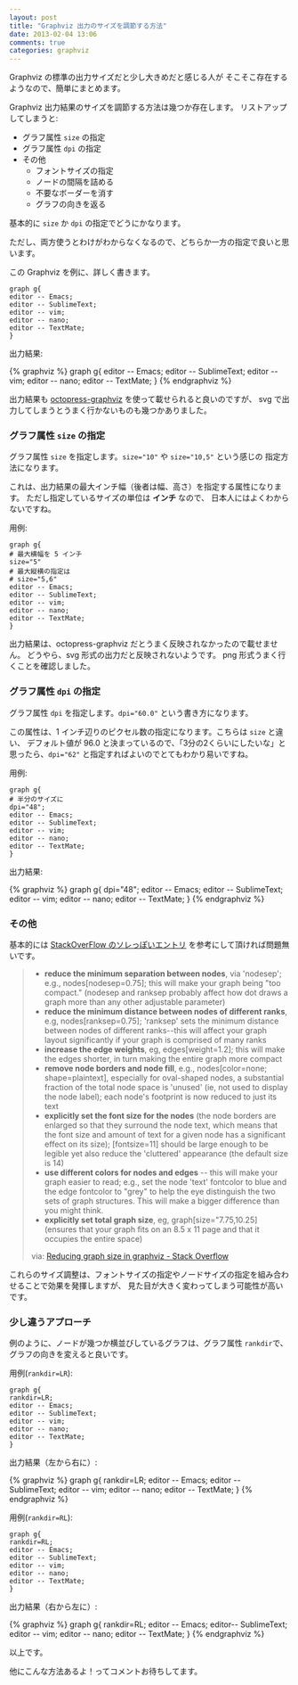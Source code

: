 ```yaml
---
layout: post
title: "Graphviz 出力のサイズを調節する方法"
date: 2013-02-04 13:06
comments: true
categories: graphviz
---
```


Graphviz の標準の出力サイズだと少し大きめだと感じる人が
そこそこ存在するようなので、簡単にまとめます。

Graphviz 出力結果のサイズを調節する方法は幾つか存在します。
リストアップしてしまうと:

* グラフ属性 `size` の指定
* グラフ属性 `dpi` の指定
* その他
  * フォントサイズの指定
  * ノードの間隔を詰める
  * 不要なボーダーを消す
  * グラフの向きを返る

基本的に `size` か `dpi` の指定でどうにかなります。

ただし、両方使うとわけがわからなくなるので、どちらか一方の指定で良いと思います。

この Graphviz を例に、詳しく書きます。

	graph g{
	editor -- Emacs;
	editor -- SublimeText;
	editor -- vim;
	editor -- nano;
	editor -- TextMate;
	}

出力結果:

{% graphviz %}
graph g{
editor -- Emacs;
editor -- SublimeText;
editor -- vim;
editor -- nano;
editor -- TextMate;
}
{% endgraphviz %}

出力結果も [octopress-graphviz][] を使って載せられると良いのですが、
svg で出力してしまうとうまく行かないものも幾つかありました。

[octopress-graphviz]: https://github.com/kui/octopress-graphviz "kui/octopress-graphviz · GitHub"

### グラフ属性 `size` の指定

グラフ属性 `size` を指定します。`size="10"` や `size="10,5"` という感じの
指定方法になります。

これは、出力結果の最大インチ幅（後者は幅、高さ）を指定する属性になります。
ただし指定しているサイズの単位は **インチ** なので、
日本人にはよくわからないですね。

用例:

	graph g{
	# 最大横幅を 5 インチ
	size="5"
	# 最大縦横の指定は
	# size="5,6"
	editor -- Emacs;
	editor -- SublimeText;
	editor -- vim;
	editor -- nano;
	editor -- TextMate;
	}

出力結果は、octopress-graphviz だとうまく反映されなかったので載せません。
どうやら、svg 形式の出力だと反映されないようです。
png 形式うまく行くことを確認しました。

### グラフ属性 `dpi` の指定

グラフ属性 `dpi` を指定します。`dpi="60.0"` という書き方になります。

この属性は、1 インチ辺りのピクセル数の指定になります。こちらは `size` と違い、
デフォルト値が 96.0 と決まっているので、「3分の2くらいにしたいな」と
思ったら、`dpi="62"` と指定すればよいのでとてもわかり易いですね。

用例:

	graph g{
	# 半分のサイズに
	dpi="48";
	editor -- Emacs;
	editor -- SublimeText;
	editor -- vim;
	editor -- nano;
	editor -- TextMate;
	}

出力結果:

{% graphviz %}
graph g{
dpi="48";
editor -- Emacs;
editor -- SublimeText;
editor -- vim;
editor -- nano;
editor -- TextMate;
}
{% endgraphviz %}

### その他

基本的には [StackOverFlow のソレっぽいエントリ][sof] を参考にして頂ければ問題無いです。

> * **reduce the minimum separation between nodes**, via 'nodesep'; e.g., nodes[nodesep=0.75]; this will make your graph being "too compact." (nodesep and ranksep probably affect how dot draws a graph more than any other adjustable parameter)
> * **reduce the minimum distance between nodes of different ranks**, e.g, nodes[ranksep=0.75]; 'ranksep' sets the minimum distance between nodes of different ranks--this will affect your graph layout significantly if your graph is comprised of many ranks
> * **increase the edge weights**, eg, edges[weight=1.2]; this will make the edges shorter, in turn making the entire graph more compact
> * **remove node borders and node fill**, e.g., nodes[color=none; shape=plaintext], especially for oval-shaped nodes, a substantial fraction of the total node space is 'unused' (ie, not used to display the node label); each node's footprint is now reduced to just its text
> * **explicitly set the font size for the nodes** (the node borders are enlarged so that they surround the node text, which means that the font size and amount of text for a given node has a significant effect on its size); [fontsize=11] should be large enough to be legible yet also reduce the 'cluttered' appearance (the default size is 14)
> * **use different colors for nodes and edges** -- this will make your graph easier to read; e.g., set the node 'text' fontcolor to blue and the edge fontcolor to "grey" to help the eye distinguish the two sets of graph structures. This will make a bigger difference than you might think.
> * **explicitly set total graph size**, eg, graph[size="7.75,10.25] (ensures that your graph fits on an 8.5 x 11 page and that it occupies the entire space)
>
> via: [Reducing graph size in graphviz - Stack Overflow][sof]

[sof]: http://stackoverflow.com/questions/3428448/reducing-graph-size-in-graphviz "Reducing graph size in graphviz - Stack Overflow"

これらのサイズ調整は、フォントサイズの指定やノードサイズの指定を組み合わせることで効果を発揮しますが、
見た目が大きく変わってしまう可能性が高いです。

### 少し違うアプローチ

例のように、ノードが幾つか横並びしているグラフは、グラフ属性 `rankdir`で、
グラフの向きを変えると良いです。

用例(`rankdir=LR`):

	graph g{
	rankdir=LR;
	editor -- Emacs;
	editor -- SublimeText;
	editor -- vim;
	editor -- nano;
	editor -- TextMate;
	}

出力結果（左から右に）:

{% graphviz %}
graph g{
rankdir=LR;
editor -- Emacs;
editor -- SublimeText;
editor -- vim;
editor -- nano;
editor -- TextMate;
}
{% endgraphviz %}

用例(`rankdir=RL`):

	graph g{
	rankdir=RL;
	editor -- Emacs;
	editor -- SublimeText;
	editor -- vim;
	editor -- nano;
	editor -- TextMate;
	}

出力結果（右から左に）:

{% graphviz %}
graph g{
rankdir=RL;
editor -- Emacs;
editor-- SublimeText;
editor -- vim;
editor -- nano;
editor -- TextMate;
}
{% endgraphviz %}

以上です。

他にこんな方法あるよ！ってコメントお待ちしてます。
